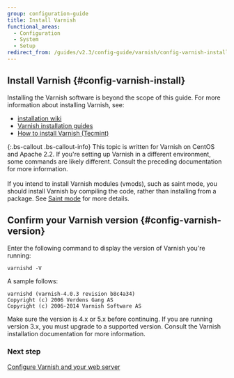 ```yaml
---
group: configuration-guide
title: Install Varnish
functional_areas:
  - Configuration
  - System
  - Setup
redirect_from: /guides/v2.3/config-guide/varnish/config-varnish-install.html
---
```


## Install Varnish {#config-varnish-install}

Installing the Varnish software is beyond the scope of this guide. For more information about installing Varnish, see:

* [installation wiki](http://wiki.mikejung.biz/Varnish)
* [Varnish installation guides](https://www.varnish-cache.org/docs)
* [How to install Varnish (Tecmint)](http://www.tecmint.com/install-varnish-cache-web-accelerator)

{:.bs-callout .bs-callout-info}
This topic is written for Varnish on CentOS and Apache 2.2. If you're setting up Varnish in a different environment, some commands are likely different. Consult the preceding documentation for more information.<br><br>If you intend to install Varnish modules (vmods), such as saint mode, you should install Varnish by compiling the code, rather than installing from a package. See [Saint mode]({{page.baseurl}}/configure/caching/varnish/advanced-configuration.html#saint) for more details.

## Confirm your Varnish version {#config-varnish-version}

Enter the following command to display the version of Varnish you're running:

```
varnishd -V
```

A sample follows:

```
varnishd (varnish-4.0.3 revision b8c4a34)
Copyright (c) 2006 Verdens Gang AS
Copyright (c) 2006-2014 Varnish Software AS
```

Make sure the version is 4.x or 5.x before continuing. If you are running version 3.x, you must upgrade to a supported version. Consult the Varnish installation documentation for more information.

### Next step

[Configure Varnish and your web server]({{page.baseurl}}/configure/caching/varnish/web-server-setup.html)

